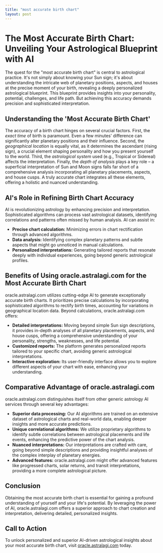 ```yaml
---
title: "most accurate birth chart"
layout: post
---
```


# The Most Accurate Birth Chart: Unveiling Your Astrological Blueprint with AI

The quest for the "most accurate birth chart" is central to astrological practice.  It's not simply about knowing your Sun sign; it's about understanding the intricate web of planetary positions, aspects, and houses at the precise moment of your birth, revealing a deeply personalized astrological blueprint. This blueprint provides insights into your personality, potential, challenges, and life path.  But achieving this accuracy demands precision and sophisticated interpretation.

##  Understanding the 'Most Accurate Birth Chart'

The accuracy of a birth chart hinges on several crucial factors.  First, the *exact time* of birth is paramount.  Even a few minutes' difference can significantly alter planetary positions and their influence.  Second, the *geographical location* is equally vital, as it determines the ascendant (rising sign), a crucial element shaping personality and how you present yourself to the world.  Third, the *astrological system* used (e.g., Tropical or Sidereal) affects the interpretation.  Finally, the *depth of analysis* plays a key role – a superficial interpretation of Sun and Moon signs falls far short of a comprehensive analysis incorporating all planetary placements, aspects, and house cusps.  A truly accurate chart integrates all these elements, offering a holistic and nuanced understanding.


## AI's Role in Refining Birth Chart Accuracy

AI is revolutionizing astrology by enhancing precision and interpretation.  Sophisticated algorithms can process vast astrological datasets, identifying correlations and patterns often missed by human analysis.  AI can assist in:

* **Precise chart calculation:**  Minimizing errors in chart rectification through advanced algorithms.
* **Data analysis:**  Identifying complex planetary patterns and subtle aspects that might go unnoticed in manual calculations.
* **Personalized interpretations:** Generating tailored reports that resonate deeply with individual experiences, going beyond generic astrological profiles.

## Benefits of Using oracle.astralagi.com for the Most Accurate Birth Chart

oracle.astralagi.com utilizes cutting-edge AI to generate exceptionally accurate birth charts.  It prioritizes precise calculations by incorporating sophisticated algorithms to rectify birth times, accounting for variations in geographical location data. Beyond calculations, oracle.astralagi.com offers:

* **Detailed interpretations:**  Moving beyond simple Sun sign descriptions, it provides in-depth analyses of all planetary placements, aspects, and house cusps, offering a comprehensive understanding of your personality, strengths, weaknesses, and life potential.
* **Customized reports:**  The platform generates personalized reports tailored to your specific chart, avoiding generic astrological interpretations.
* **Interactive exploration:**  Its user-friendly interface allows you to explore different aspects of your chart with ease, enhancing your understanding.

## Comparative Advantage of oracle.astralagi.com

oracle.astralagi.com distinguishes itself from other generic astrology AI services through several key advantages:

* **Superior data processing:**  Our AI algorithms are trained on an extensive dataset of astrological charts and real-world data, enabling deeper insights and more accurate predictions.
* **Unique correlational algorithms:**  We utilize proprietary algorithms to identify subtle correlations between astrological placements and life events, enhancing the predictive power of the chart analysis.
* **Nuanced interpretations:** Our interpretations are crafted with care, going beyond simple descriptions and providing insightful analyses of the complex interplay of planetary energies.
* **Advanced features:**  oracle.astralagi.com might offer advanced features like progressed charts, solar returns, and transit interpretations, providing a more complete astrological picture.

## Conclusion

Obtaining the most accurate birth chart is essential for gaining a profound understanding of yourself and your life's potential.  By leveraging the power of AI, oracle.astralagi.com offers a superior approach to chart creation and interpretation, delivering detailed, personalized insights.

## Call to Action

To unlock personalized and superior AI-driven astrological insights about your most accurate birth chart, visit [oracle.astralagi.com](https://oracle.astralagi.com) today.